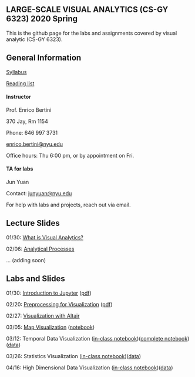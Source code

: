 ## LARGE-SCALE VISUAL ANALYTICS (CS-GY 6323) 2020 Spring

This is the github page for the labs and assignments covered by visual analytic (CS-GY 6323). 

## General Information

[Syllabus](https://docs.google.com/document/d/1iW3myLJUXqfOTKBdMSiO8fIGCb1TxJq1yEj0DgTE44Y/edit?usp=sharing)

[Reading list]()

#### Instructor

Prof. Enrico Bertini

370 Jay, Rm 1154

Phone: 646 997 3731

enrico.bertini@nyu.edu

Office hours: Thu 6:00 pm, or by appointment on Fri.

#### TA for labs

Jun Yuan

Contact: junyuan@nyu.edu

For help with labs and projects, reach out via email.

## Lecture Slides
01/30: [What is Visual Analytics?](https://docs.google.com/presentation/d/1cOCapZ-CSJaRaKtbji6u5u1yWyfNXIv-kJd0Qhajcbw/edit?usp=sharing)

02/06: [Analytical Processes](https://docs.google.com/presentation/d/1qnQQZAtTa6G5govAL9itfhJfhscc0_VfQonOGObhqkQ/edit?usp=sharing)

... (adding soon)

## Labs and Slides

01/30: [Introduction to Jupyter](https://docs.google.com/presentation/d/1UgrUyqodXVgMDz6NpCQ4RD0ceeC41kLsV_pIN1qlTuk/edit?usp=sharing) ([pdf](https://github.com/nyuvis/visual_analytics_course/blob/master/labs/lab1_Jupyter/Intro2Jupyter.pdf))

02/20: [Preprocessing for Visualization](https://docs.google.com/presentation/d/1Bzn1Y_seyh4VvMRSfxQAuskR-TSKB0tINR4u_9d6xho/edit?usp=sharing) ([pdf](https://github.com/nyuvis/visual_analytics_course/blob/master/labs/lab2_Preprocessing/Preprocessing4Vis.pdf))

02/27: [Visualization with Altair](https://docs.google.com/presentation/d/1L0d4HAdFDIPSbcU7mUlmuxASq-HcVWeTxN426rNR8Bo/edit?usp=sharing)

03/05: [Map Visualization](https://docs.google.com/presentation/d/1ky29RvALISD6L-ajeTJB-qKxtNzSWZSMllRV3uW0l8c/edit?usp=sharing) \([notebook](https://github.com/nyuvis/visual_analytics_course/blob/master/labs/lab4_map/maps.ipynb))

03/12: Temporal Data Visualization ([in-class notebook](https://github.com/nyuvis/visual_analytics_course/blob/master/labs/lab5_temporal/TemporalDataVis-InClass.ipynb))([complete notebook](https://github.com/nyuvis/visual_analytics_course/blob/master/labs/lab5_temporal/TemporalDataVis-Complete.ipynb))([data](https://drive.google.com/open?id=1KPkLg2XaXdvDbZTteGAdB7_88bG0mid1))

03/26: Statistics Visualization ([in-class notebook](https://github.com/nyuvis/visual_analytics_course/blob/master/labs/lab6_statistics/statistics_vis_inclass.ipynb))([data](https://data.cityofnewyork.us/Health/DOHMH-New-York-City-Restaurant-Inspection-Results/43nn-pn8j))

04/16: High Dimensional Data Visualization ([in-class notebook](https://github.com/nyuvis/visual_analytics_course/blob/master/labs/lab7_high_dimension/hd_vis_inClass.ipynb))([data](https://archive.ics.uci.edu/ml/datasets/Communities+and+Crime))